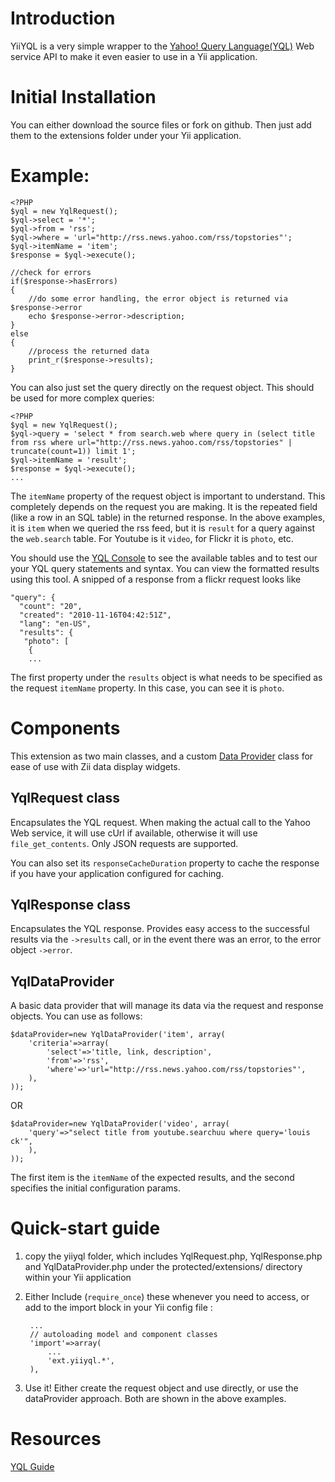 Introduction
============

YiiYQL is a very simple wrapper to the [Yahoo! Query Language(YQL)](http://developer.yahoo.com/yql/) Web service API to make it even easier to
use in a Yii application. 


Initial Installation
====================
You can either download the source files or fork on github. Then just add them to the extensions folder under your Yii application.

Example:
========

	<?PHP
	$yql = new YqlRequest();
	$yql->select = '*';
	$yql->from = 'rss';
	$yql->where = 'url="http://rss.news.yahoo.com/rss/topstories"';
	$yql->itemName = 'item';
	$response = $yql->execute();

	//check for errors
	if($response->hasErrors)
	{
		//do some error handling, the error object is returned via $response->error
		echo $response->error->description;
	}
	else
	{
		//process the returned data
		print_r($response->results);
	}

You can also just set the query directly on the request object. This should be used for more complex queries:

	<?PHP
	$yql = new YqlRequest();
	$yql->query = 'select * from search.web where query in (select title from rss where url="http://rss.news.yahoo.com/rss/topstories" | truncate(count=1)) limit 1';
	$yql->itemName = 'result';
	$response = $yql->execute();
	...
	
The `itemName` property of the request object is important to understand. This completely depends on the request you are making. It is the repeated field (like a row in an SQL table) in the returned response. In the above examples, it is `item` when we queried the rss feed, but it is `result` for a query against the `web.search` table. For Youtube is it `video`, for Flickr it is `photo`, etc. 

You should use the [YQL Console](http://developer.yahoo.com/yql/console/) to see the available tables and to test our your YQL query statements and syntax. You can view the formatted results using this tool. A snipped of a response from a flickr request looks like
 	
	"query": {
	  "count": "20",
	  "created": "2010-11-16T04:42:51Z",
	  "lang": "en-US",
	  "results": {
	   "photo": [
	    {
		...

The first property under the `results` object is what needs to be specified as the request `itemName` property. In this case, you can see it is `photo`.


Components
==========

This extension as two main classes, and a custom [Data Provider](http://www.yiiframework.com/doc/api/1.1/CDataProvider/) class for ease of
use with Zii data display widgets.

YqlRequest class
----------------

Encapsulates the YQL request. When making the actual call to the Yahoo Web service, it will use cUrl if available, otherwise it will use `file_get_contents`. Only JSON requests are supported.

You can also set its `responseCacheDuration` property to cache the response if you have your application configured for caching.

YqlResponse class
------------------

Encapsulates the YQL response. Provides easy access to the successful results via the `->results` call, or in the event there was an error, to the error object `->error`.

YqlDataProvider
---------------

A basic data provider that will manage its data via the request and response objects. You can use as follows:

	$dataProvider=new YqlDataProvider('item', array(
		'criteria'=>array(
			'select'=>'title, link, description',
			'from'=>'rss',
			'where'=>'url="http://rss.news.yahoo.com/rss/topstories"',
		),
	));
	
OR

	$dataProvider=new YqlDataProvider('video', array(
		'query'=>"select title from youtube.searchuu where query='louis ck'",
		),
	));
	
The first item is the `itemName` of the expected results, and the second specifies the initial configuration params. 


Quick-start guide
=================

1. copy the yiiyql folder, which includes YqlRequest.php, YqlResponse.php and YqlDataProvider.php under the protected/extensions/ directory within your Yii application
   
2. Either Include (`require_once`) these whenever you need to access, or add to the import block in your Yii config file :
        
        ...
        // autoloading model and component classes
		'import'=>array(
			...
			'ext.yiiyql.*',
		),


3. Use it! Either create the request object and use directly, or use the dataProvider approach. Both are shown in the above examples.

        
Resources
=========

[YQL Guide](http://developer.yahoo.com/yql/guide/)

